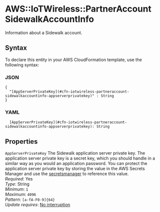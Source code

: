 # AWS::IoTWireless::PartnerAccount SidewalkAccountInfo<a name="aws-properties-iotwireless-partneraccount-sidewalkaccountinfo"></a>

Information about a Sidewalk account\.

## Syntax<a name="aws-properties-iotwireless-partneraccount-sidewalkaccountinfo-syntax"></a>

To declare this entity in your AWS CloudFormation template, use the following syntax:

### JSON<a name="aws-properties-iotwireless-partneraccount-sidewalkaccountinfo-syntax.json"></a>

```
{
  "[AppServerPrivateKey](#cfn-iotwireless-partneraccount-sidewalkaccountinfo-appserverprivatekey)" : String
}
```

### YAML<a name="aws-properties-iotwireless-partneraccount-sidewalkaccountinfo-syntax.yaml"></a>

```
  [AppServerPrivateKey](#cfn-iotwireless-partneraccount-sidewalkaccountinfo-appserverprivatekey): String
```

## Properties<a name="aws-properties-iotwireless-partneraccount-sidewalkaccountinfo-properties"></a>

`AppServerPrivateKey`  <a name="cfn-iotwireless-partneraccount-sidewalkaccountinfo-appserverprivatekey"></a>
The Sidewalk application server private key\. The application server private key is a secret key, which you should handle in a similar way as you would an application password\. You can protect the application server private key by storing the value in the AWS Secrets Manager and use the [secretsmanager](https://docs.aws.amazon.com/AWSCloudFormation/latest/UserGuide/dynamic-references.html#dynamic-references-secretsmanager) to reference this value\.  
*Required*: Yes  
*Type*: String  
*Minimum*: `1`  
*Maximum*: `4096`  
*Pattern*: `[a-fA-F0-9]{64}`  
*Update requires*: [No interruption](https://docs.aws.amazon.com/AWSCloudFormation/latest/UserGuide/using-cfn-updating-stacks-update-behaviors.html#update-no-interrupt)